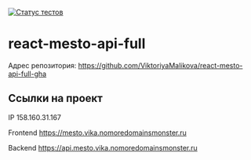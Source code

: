 [![Статус тестов](../../actions/workflows/tests.yml/badge.svg)](../../actions/workflows/tests.yml)

# react-mesto-api-full

Адрес репозитория: https://github.com/ViktoriyaMalikova/react-mesto-api-full-gha

## Ссылки на проект

IP 158.160.31.167

Frontend https://mesto.vika.nomoredomainsmonster.ru

Backend https://api.mesto.vika.nomoredomainsmonster.ru
